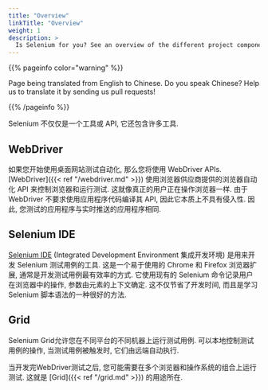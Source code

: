 ```yaml
---
title: "Overview"
linkTitle: "Overview"
weight: 1
description: >
  Is Selenium for you? See an overview of the different project components.
---
```


{{% pageinfo color="warning" %}}
<p class="lead">
   <i class="fas fa-language display-4"></i> 
   Page being translated from 
   English to Chinese. Do you speak Chinese? Help us to translate
   it by sending us pull requests!
</p>
{{% /pageinfo %}}

Selenium 不仅仅是一个工具或 API, 它还包含许多工具. 

## WebDriver

如果您开始使用桌面网站测试自动化, 那么您将使用 WebDriver APIs. 
[WebDriver]({{< ref "/webdriver.md" >}}) 使用浏览器供应商提供的浏览器自动化 API 来控制浏览器和运行测试. 
这就像真正的用户正在操作浏览器一样. 
由于 WebDriver 不要求使用应用程序代码编译其 API, 因此它本质上不具有侵入性. 
因此, 您测试的应用程序与实时推送的应用程序相同. 

## Selenium IDE

[Selenium IDE](https://selenium.dev/selenium-ide) (Integrated Development Environment 集成开发环境) 
是用来开发 Selenium 测试用例的工具. 这是一个易于使用的 Chrome 和 Firefox 
浏览器扩展, 通常是开发测试用例最有效率的方式. 它使用现有的 Selenium 命令记录用户在浏览器中的操作,
参数由元素的上下文确定. 这不仅节省了开发时间, 而且是学习 Selenium 脚本语法的一种很好的方法. 


## Grid

Selenium Grid允许您在不同平台的不同机器上运行测试用例. 
可以本地控制测试用例的操作, 
当测试用例被触发时, 
它们由远端自动执行.

当开发完WebDriver测试之后, 
您可能需要在多个浏览器和操作系统的组合上运行测试. 
这就是 [Grid]({{< ref "/grid.md" >}}) 的用途所在.